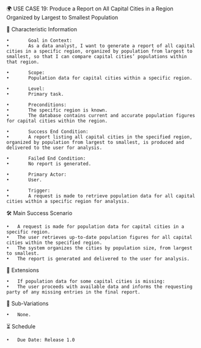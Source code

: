 🌍 USE CASE 19: Produce a Report on All Capital Cities in a Region Organized by Largest to Smallest Population

📌 Characteristic Information

	•       Goal in Context:
	•       As a data analyst, I want to generate a report of all capital cities in a specific region, organized by population from largest to smallest, so that I can compare capital cities’ populations within that region.
	
    •       Scope:
	•       Population data for capital cities within a specific region.
	
    •       Level:
	•       Primary task.
	
    •       Preconditions:
	•       The specific region is known.
	•       The database contains current and accurate population figures for capital cities within the region.
	
    •       Success End Condition:
	•       A report listing all capital cities in the specified region, organized by population from largest to smallest, is produced and delivered to the user for analysis.
	
    •       Failed End Condition:
	•       No report is generated.
	
    •       Primary Actor:
	•       User.
	
    •       Trigger:
	•       A request is made to retrieve population data for all capital cities within a specific region for analysis.

🛠 Main Success Scenario

	•	A request is made for population data for capital cities in a specific region.
	•	The user retrieves up-to-date population figures for all capital cities within the specified region.
	•	The system organizes the cities by population size, from largest to smallest.
	•	The report is generated and delivered to the user for analysis.

🚨 Extensions

	•	If population data for some capital cities is missing:
	•	The user proceeds with available data and informs the requesting party of any missing entries in the final report.

🔀 Sub-Variations

	•	None.

⏳ Schedule

	•	Due Date: Release 1.0
